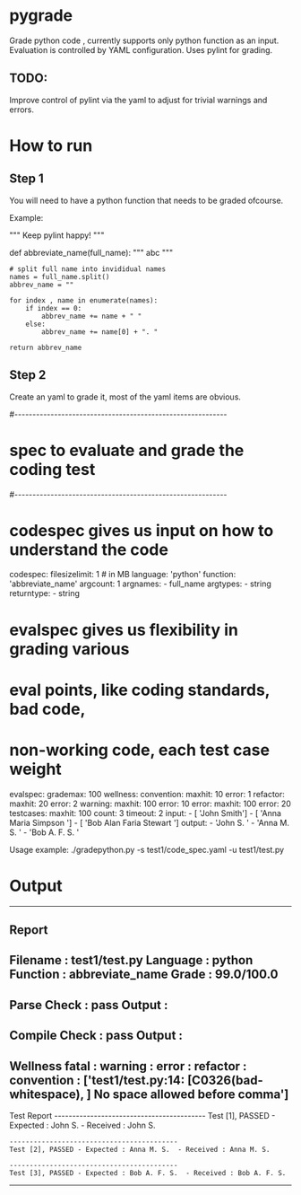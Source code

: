 pygrade
=======

Grade python code , currently supports only python function as an input. Evaluation is controlled by YAML configuration. Uses pylint for grading.

TODO:
-----

Improve control of pylint via the yaml to adjust for trivial warnings
and errors.


How to run
==========

Step 1
------

You will need to have a python function that needs to be graded ofcourse.

Example:

"""
Keep pylint happy!
"""

def abbreviate_name(full_name):
    """
    abc
    """

    # split full name into invididual names
    names = full_name.split()
    abbrev_name = ""

    for index , name in enumerate(names):
        if index == 0:
            abbrev_name += name + " "
        else:
            abbrev_name += name[0] + ". "

    return abbrev_name


Step 2
------

Create an yaml to grade it, most of the yaml items are obvious.


#-----------------------------------------------------------
# spec to evaluate and grade the coding test
#-----------------------------------------------------------

# codespec gives us input on how to understand the code
codespec:
  filesizelimit: 1           # in MB
  language: 'python'
  function: 'abbreviate_name'
  argcount: 1
  argnames:
    - full_name
  argtypes:
    - string
  returntype:
    - string

# evalspec gives us flexibility in grading various
# eval points, like coding standards, bad code,
# non-working code, each test case weight
evalspec:
  grademax: 100
  wellness:
    convention:
      maxhit: 10
      error: 1
    refactor:
      maxhit: 20
      error: 2
    warning:
      maxhit: 100
      error: 10
    error:
      maxhit: 100
      error: 20
  testcases:
    maxhit: 100
    count: 3
    timeout: 2
    input:
      - [ 'John Smith']
      - [ 'Anna Maria Simpson ']
      - [ 'Bob Alan Faria Stewart ']
    output:
      - 'John S. '
      - 'Anna M. S. '
      - 'Bob A. F. S. '


Usage example:
./gradepython.py -s test1/code_spec.yaml -u test1/test.py

Output
======


--------------------------------------------------
Report
--------------------------------------------------
Filename : test1/test.py
Language : python
Function : abbreviate_name
Grade    : 99.0/100.0
--------------------------------------------------
Parse Check    : pass
	Output :
--------------------------------------------------
Compile Check  : pass
	Output :
--------------------------------------------------
Wellness
	fatal  :
	warning  :
	error  :
	refactor  :
	convention  :
		['test1/test.py:14: [C0326(bad-whitespace), ] No space allowed before comma']
--------------------------------------------------
Test Report
	------------------------------------------
	Test [1], PASSED - Expected : John S.  - Received : John S.

	------------------------------------------
	Test [2], PASSED - Expected : Anna M. S.  - Received : Anna M. S.

	------------------------------------------
	Test [3], PASSED - Expected : Bob A. F. S.  - Received : Bob A. F. S.

--------------------------------------------------



